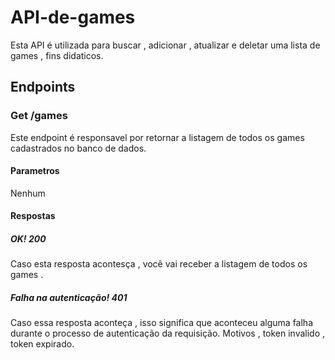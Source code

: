 # API-de-games

Esta API é utilizada para buscar , adicionar , atualizar e deletar uma lista de games , fins didaticos.
## Endpoints
### Get /games
Este endpoint é responsavel por retornar a listagem de todos os games cadastrados no banco de dados.
#### Parametros
Nenhum
#### Respostas
##### OK! 200
Caso esta resposta acontesça , você vai receber a listagem de todos os games .
##### Falha na autenticação! 401
Caso essa resposta aconteça , isso significa que aconteceu alguma falha durante o processo de autenticação da requisição. Motivos , token invalido , token expirado.
